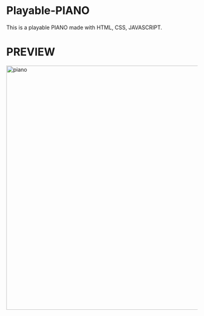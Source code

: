 # Playable-PIANO
This is a playable PIANO made with HTML, CSS, JAVASCRIPT.
# PREVIEW
<img width="643" alt="piano" src="https://user-images.githubusercontent.com/127292604/226158124-9f8f01e8-f79e-46ab-9194-57fb88b4a037.png">
